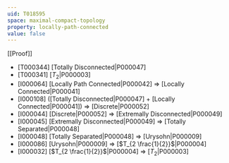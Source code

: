 ```yaml
---
uid: T018595
space: maximal-compact-topology
property: locally-path-connected
value: false
---
```

[[Proof]]

* [T000344] [Totally Disconnected|P000047]
* [T000341] [$T_2$|P000003]
* [I000064] [Locally Path Connected|P000042] => [Locally Connected|P000041]
* [I000108] ([Totally Disconnected|P000047] + [Locally Connected|P000041]) => [Discrete|P000052]
* [I000044] [Discrete|P000052] => [Extremally Disconnected|P000049]
* [I000045] [Extremally Disconnected|P000049] => [Totally Separated|P000048]
* [I000048] [Totally Separated|P000048] => [Urysohn|P000009]
* [I000086] [Urysohn|P000009] => [$T_{2 \frac{1}{2}}$|P000004]
* [I000032] [$T_{2 \frac{1}{2}}$|P000004] => [$T_2$|P000003]

